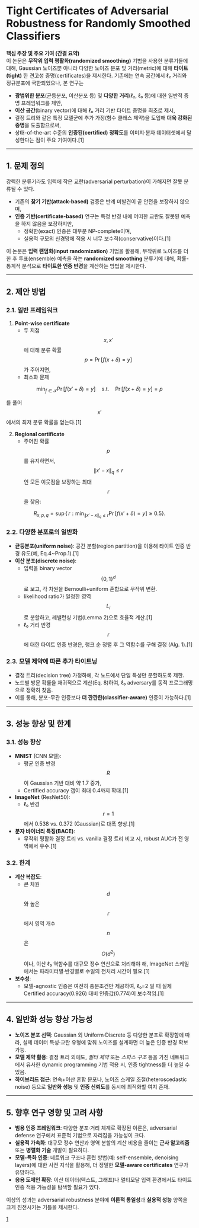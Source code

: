 # Tight Certificates of Adversarial Robustness for Randomly Smoothed Classifiers

**핵심 주장 및 주요 기여 (간결 요약)**  
이 논문은 **무작위 입력 평활화(randomized smoothing)** 기법을 사용한 분류기들에 대해, Gaussian 노이즈뿐 아니라 다양한 노이즈 분포 및 거리(metric)에 대해 **타이트(tight)** 한 견고성 증명(certificates)을 제시한다. 기존에는 연속 공간에서 ℓ₂ 거리와 정규분포에 국한되었으나, 본 연구는  
- **광범위한 분포**(균등분포, 이산분포 등) 및 **다양한 거리**(ℓ₂, ℓ₀ 등)에 대한 일반적 증명 프레임워크를 제안,  
- **이산 공간**(binary vector)에 대해 ℓ₀ 거리 기반 타이트 증명을 최초로 제시,  
- 결정 트리와 같은 특정 모델군에 추가 가정(함수 클래스 제약)을 도입해 **더욱 강화된 증명**을 도출함으로써,  
- 상태-of-the-art 수준의 **인증된(certified) 정확도**를 이미지·분자 데이터셋에서 달성한다는 점이 주요 기여이다.[1]

***

## 1. 문제 정의  
강력한 분류기라도 입력에 작은 교란(adversarial perturbation)이 가해지면 잘못 분류될 수 있다.  
- 기존의 **찾기 기반(attack-based)** 검증은 반례 미발견이 곧 안전을 보장하지 않으며,  
- **인증 기반(certificate-based)** 연구는 특정 반경 내에 어떠한 교란도 잘못된 예측을 하지 않음을 보장하지만,  
  - 정확한(exact) 인증은 대부분 NP-complete이며,  
  - 실용적 규모의 신경망에 적용 시 너무 보수적(conservative)이다.[1]

이 논문은 **입력 랜덤화(input randomization)** 기법을 활용해, 무작위로 노이즈를 더한 후 투표(ensemble) 예측을 하는 **randomized smoothing** 분류기에 대해, 확률-통계적 분석으로 **타이트한 인증 반경**을 계산하는 방법을 제시한다.

***

## 2. 제안 방법  

### 2.1. 일반 프레임워크  
1. **Point-wise certificate**  
   - 두 지점 $$x, x'$$에 대해 분류 확률 $$p = \Pr[f(x+\delta)=y]$$가 주어지면,  
   - 최소화 문제  

$$
     \min_{f \in \mathcal{F}} \Pr[f(x'+\delta)=y]
     \quad\text{s.t.}\quad
     \Pr[f(x+\delta)=y] = p
     $$
     
  를 풀어 $$x'$$에서의 최저 분류 확률을 얻는다.[1]

2. **Regional certificate**  
   - 주어진 확률 $$p$$를 유지하면서, $$\|x' - x\|_q \le r$$인 모든 이웃점을 보장하는 최대 $$r$$을 찾음:  

$$
     R_{x,p,q} = \sup \{\,r : \min_{\|x'-x\|_q \le r} \Pr[f(x'+\delta)=y] \ge 0.5\}.
     $$

### 2.2. 다양한 분포로의 일반화  
- **균등분포(uniform noise)**: 공간 분할(region partition)을 이용해 타이트 인증 반경 유도(예, Eq.4~Prop.1).[1]
- **이산 분포(discrete noise)**:  
  - 입력을 binary vector $$ \{0,1\}^d $$로 보고, 각 차원을 Bernoulli+uniform 혼합으로 무작위 변환.  
  - likelihood ratio가 일정한 영역 $$L_i$$로 분할하고, 레밸런싱 기법(Lemma 2)으로 효율적 계산.[1]
  - ℓ₀ 거리 반경 $$r$$에 대한 타이트 인증 반경은, 랭크 순 정렬 후 그 역함수를 구해 결정 (Alg. 1).[1]

### 2.3. 모델 제약에 따른 추가 타이트닝  
- 결정 트리(decision tree) 가정하에, 각 노드에서 단일 특성만 분할하도록 제한.  
- 노드별 방문 확률을 재귀적으로 계산(Eq. 8)하여, ℓ₀ adversary를 동적 프로그래밍으로 정확히 찾음.  
- 이를 통해, 분포-무관 인증보다 **더 깐깐한(classifier-aware)** 인증이 가능하다.[1]

***

## 3. 성능 향상 및 한계  

### 3.1. 성능 향상  
- **MNIST** (CNN 모델):  
  - 평균 인증 반경 $$R$$이 Gaussian 기반 대비 약 1.7 증가,  
  - Certified accuracy 갭이 최대 0.4까지 확대.[1]
- **ImageNet** (ResNet50):  
  - ℓ₀ 반경 $$r=1$$에서 0.538 vs. 0.372 (Gaussian)로 대폭 향상.[1]
- **분자 바이너리 특징(BACE)**:  
  - 무작위 평활화 결정 트리 vs. vanilla 결정 트리 비교 시, robust AUC가 전 영역에서 우수.[1]

### 3.2. 한계  
- **계산 복잡도**:  
  - 큰 차원 $$d$$와 높은 $$r$$에서 영역 개수 $$n$$은 $$O(d^2)$$이나, 이산 ℓ₀ 역함수를 대규모 정수 연산으로 처리해야 해, ImageNet 스케일에서는 파라미터별·반경별로 수일의 전처리 시간이 필요.[1]
- **보수성**:  
  - 모델-agnostic 인증은 여전히 충분조건만 제공하여, ℓ₀=2 일 때 실제 Certified accuracy(0.926) 대비 인증값(0.774)이 보수적임.[1]

***

## 4. 일반화 성능 향상 가능성  
- **노이즈 분포 선택**: Gaussian 외 Uniform·Discrete 등 다양한 분포로 확장함에 따라, 실제 데이터 특성·교란 유형에 맞춰 노이즈를 설계하면 더 높은 인증 반경 확보 가능.  
- **모델 제약 활용**: 결정 트리 외에도, *필터 제약* 또는 *스파스 구조* 등을 가진 네트워크에서 유사한 dynamic programming 기법 적용 시, 인증 tightness를 더 높일 수 있음.  
- **하이브리드 접근**: 연속+이산 혼합 분포나, 노이즈 스케일 조절(heteroscedastic noise) 등으로 **일반화 성능** 및 **인증 신뢰도**를 동시에 최적화할 여지 존재.

***

## 5. 향후 연구 영향 및 고려 사항  
- **범용 인증 프레임워크**: 다양한 분포·거리 체계로 확장된 이론은, adversarial defense 연구에서 표준적 기법으로 자리잡을 가능성이 크다.  
- **실용적 가속화**: 대규모 정수 연산과 영역 분할의 계산 비용을 줄이는 **근사 알고리즘** 또는 **병렬화 기술** 개발이 필요하다.  
- **모델-특화 인증**: 네트워크 구조나 훈련 방법(예: self-ensemble, denoising layers)에 대한 사전 지식을 활용해, 더 정밀한 **모델-aware certificates** 연구가 유망하다.  
- **응용 도메인 확장**: 이산 데이터(텍스트, 그래프)나 멀티모달 입력 환경에서도 타이트 인증 적용 가능성을 탐색할 필요가 있다.  

이상의 성과는 adversarial robustness 분야에 **이론적 통일성**과 **실용적 성능** 양쪽을 크게 진전시키는 기틀을 제시한다.

[1](https://ppl-ai-file-upload.s3.amazonaws.com/web/direct-files/attachments/65988149/e8361b43-1003-4141-8392-bbd6a7882443/NeurIPS-2019-tight-certificates-of-adversarial-robustness-for-randomly-smoothed-classifiers-Paper.pdf)
